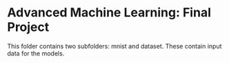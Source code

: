# Advanced Machine Learning: Final Project

This folder contains two subfolders: mnist and dataset. These contain input data for the models.